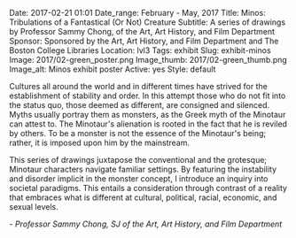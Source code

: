 Date: 2017-02-21 01:01 
Date_range: February - May, 2017
Title: Minos: Tribulations of a Fantastical (Or Not) Creature
Subtitle: A series of drawings by Professor Sammy Chong, of the Art, Art History, and Film Department
Sponsor: Sponsored by the Art, Art History, and Film Department and The Boston College Libraries
Location: lvl3
Tags: exhibit
Slug: exhibit-minos
Image: 2017/02-green_poster.png
Image_thumb: 2017/02-green_thumb.png
Image_alt: Minos exhibit poster
Active: yes
Style: default

Cultures all around the world and in different times have strived for the establishment of stability and order. In this attempt those who do not fit into the status quo, those deemed as different, are consigned and silenced. Myths usually portray them as monsters, as the Greek myth of the Minotaur can attest to. The Minotaur's alienation is rooted in the fact that he is reviled by others. To be a monster is not the essence of the Minotaur's being; rather, it is imposed upon him by the mainstream.

This series of drawings juxtapose the conventional and the grotesque; Minotaur characters navigate familiar settings. By featuring the instability and disorder implicit in the monster concept, I introduce an inquiry into societal paradigms. This entails a consideration through contrast of a reality that embraces what is different at cultural, political, racial, economic, and sexual levels.

<em>- Professor Sammy Chong, SJ of the Art, Art History, and Film Department</em>